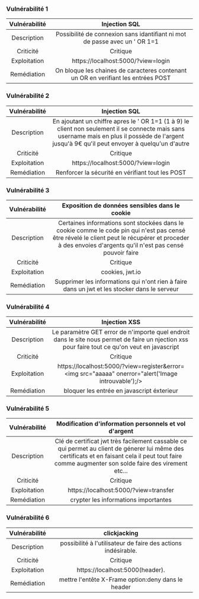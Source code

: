 ### Vulnérabilité 1

| Vulnérabilité |                                   Injection SQL                                   |
|:-----:|:---------------------------------------------------------------------------------:|
| Description |    Possibilité de connexion sans idantifiant ni mot de passe avec un ' OR 1=1     | 
| Criticité |                                     Critique                                      |
| Exploitation |                        https://localhost:5000/?view=login                         |
| Remédiation | On bloque les chaines de caracteres contenant un OR en verifiant les entrées POST |


### Vulnérabilité 2

| Vulnérabilité |                                                                                          Injection SQL                                                                                           |
|:-----:|:------------------------------------------------------------------------------------------------------------------------------------------------------------------------------------------------:|
| Description | En ajoutant un chiffre apres le ' OR 1=1 (1 à 9) le client non seulement il se connecte mais sans username mais en plus il possède de l'argent jusqu'à 9€ qu'il peut envoyer à quelqu'un d'autre | 
| Criticité |                                                                                             Critique                                                                                             |
| Exploitation |                                                                                https://localhost:5000/?view=login                                                                                |
| Remédiation |                                                                         Renforcer la sécurité en vérifiant tout les POST                                                                         |


### Vulnérabilité 3

| Vulnérabilité |                                                                              Exposition de données sensibles dans le cookie                                                                               |
|:-----:|:---------------------------------------------------------------------------------------------------------------------------------------------------------------------------------------------------------:|
| Description | Certaines informations sont stockées dans le cookie comme le code pin qui n'est pas censé être révelé le client peut le récupérer et proceder à des envoies d'argents qu'il n'est pas censé pouvoir faire | 
| Criticité |                                                                                                 Critique                                                                                                  |
| Exploitation |                                                                                              cookies, jwt.io                                                                                              |
| Remédiation |                                                       Supprimer les informations qui n'ont rien à faire dans un jwt et les stocker dans le serveur                                                        |


### Vulnérabilité 4

| Vulnérabilité |                                                                 Injection XSS                                                                  |
|:-----:|:----------------------------------------------------------------------------------------------------------------------------------------------:|
| Description | Le paramètre GET error de n'importe quel endroit dans le site nous permet de faire un njection xss pour faire tout ce qu'on veut en javascript | 
| Criticité |                                                                    Critique                                                                    |
| Exploitation |                      https://localhost:5000/?view=register&error=<img src="aaaaa" onerror="alert('Image introuvable');/>                       |
| Remédiation |                                                   bloquer les entrée en javascript éxterieur                                                   |


### Vulnérabilité 5

| Vulnérabilité |                                                                        Modification d'information personnels et vol d'argent                                                                         |
|:-----:|:----------------------------------------------------------------------------------------------------------------------------------------------------------------------------------------------------:|
| Description | Clé de certificat jwt très facilement cassable ce qui permet au client de génerer lui même des certificats et en faisant cela il peut tout faire comme augmenter son solde faire des virement etc... | 
| Criticité |                                                                                               Critique                                                                                               |
| Exploitation |                                                                                https://localhost:5000/?view=transfer                                                                                 |
| Remédiation |                                                                                 crypter les informations importantes                                                                                 |

### Vulnérabilité 6

| Vulnérabilité |                         clickjacking                          |
|:-----:|:-------------------------------------------------------------:|
| Description | possibilité à l'utilisateur de faire des actions indésirable. | 
| Criticité |                           Critique                            |
| Exploitation |                https://localhost:5000(header).                |
| Remédiation |      mettre l'entête X-Frame option:deny dans le header       |
